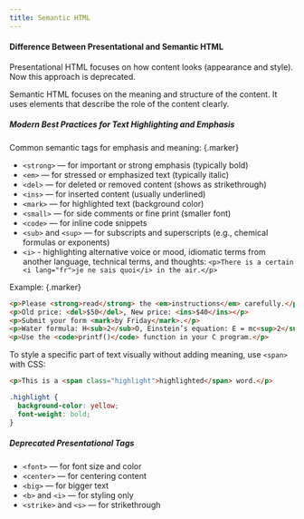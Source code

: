 ```yaml
---
title: Semantic HTML
---
```


#### Difference Between Presentational and Semantic HTML

Presentational HTML focuses on how content looks (appearance and style). Now this approach is deprecated.

Semantic HTML focuses on the meaning and structure of the content. It uses elements that describe the role of the content clearly.

##### Modern Best Practices for Text Highlighting and Emphasis

Common semantic tags for emphasis and meaning: {.marker}  

- `<strong>` — for important or strong emphasis (typically bold)
- `<em>` — for stressed or emphasized text (typically italic)
- `<del>` — for deleted or removed content (shows as strikethrough)
- `<ins>` — for inserted content (usually underlined)
- `<mark>` — for highlighted text (background color)
- `<small>` — for side comments or fine print (smaller font)
- `<code>` — for inline code snippets
- `<sub>` and `<sup>` — for subscripts and superscripts (e.g., chemical formulas or exponents)
- `<i>` - highlighting alternative voice or mood, idiomatic terms from another language, technical terms, and thoughts: `<p>There is a certain <i lang="fr">je ne sais quoi</i> in the air.</p>`

Example: {.marker}  

```html
<p>Please <strong>read</strong> the <em>instructions</em> carefully.</p>
<p>Old price: <del>$50</del>, New price: <ins>$40</ins></p>
<p>Submit your form <mark>by Friday</mark>.</p>
<p>Water formula: H<sub>2</sub>O, Einstein’s equation: E = mc<sup>2</sup>.</p>
<p>Use the <code>printf()</code> function in your C program.</p>
```

To style a specific part of text visually without adding meaning, use `<span>` with CSS:

```html
<p>This is a <span class="highlight">highlighted</span> word.</p>
```

```css
.highlight {
  background-color: yellow;
  font-weight: bold;
}
```

##### Deprecated Presentational Tags  

- `<font>` — for font size and color
- `<center>` — for centering content
- `<big>` — for bigger text
- `<b>` and `<i>` — for styling only
- `<strike>` and `<s>` — for strikethrough
